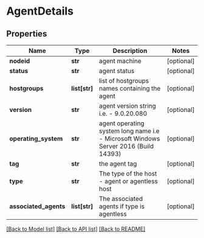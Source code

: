 # AgentDetails

## Properties
Name | Type | Description | Notes
------------ | ------------- | ------------- | -------------
**nodeid** | **str** | agent machine | [optional] 
**status** | **str** | agent status | [optional] 
**hostgroups** | **list[str]** | list of hostgroups names containing the agent | [optional] 
**version** | **str** | agent version string i.e. - 9.0.20.080 | [optional] 
**operating_system** | **str** | agent operating system long name i.e - Microsoft Windows Server 2016  (Build 14393) | [optional] 
**tag** | **str** | the agent tag | [optional] 
**type** | **str** | The type of the host - agent or agentless host | [optional] 
**associated_agents** | **list[str]** | The associated agents if type is agentless | [optional] 

[[Back to Model list]](../README.md#documentation-for-models) [[Back to API list]](../README.md#documentation-for-api-endpoints) [[Back to README]](../README.md)

